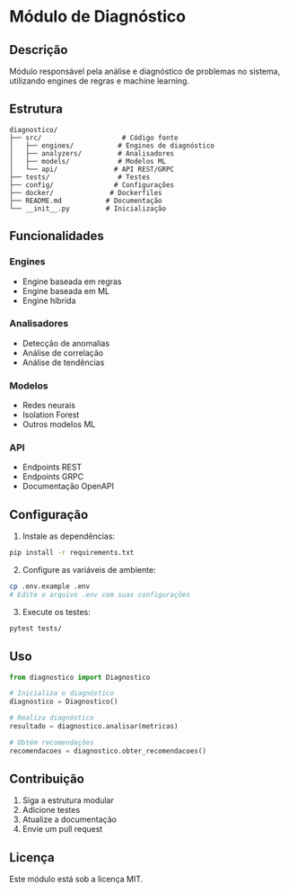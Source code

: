# Módulo de Diagnóstico

## Descrição
Módulo responsável pela análise e diagnóstico de problemas no sistema, utilizando engines de regras e machine learning.

## Estrutura
```
diagnostico/
├── src/                    # Código fonte
│   ├── engines/           # Engines de diagnóstico
│   ├── analyzers/         # Analisadores
│   ├── models/            # Modelos ML
│   └── api/              # API REST/GRPC
├── tests/                 # Testes
├── config/               # Configurações
├── docker/              # Dockerfiles
├── README.md           # Documentação
└── __init__.py         # Inicialização
```

## Funcionalidades

### Engines
- Engine baseada em regras
- Engine baseada em ML
- Engine híbrida

### Analisadores
- Detecção de anomalias
- Análise de correlação
- Análise de tendências

### Modelos
- Redes neurais
- Isolation Forest
- Outros modelos ML

### API
- Endpoints REST
- Endpoints GRPC
- Documentação OpenAPI

## Configuração

1. Instale as dependências:
```bash
pip install -r requirements.txt
```

2. Configure as variáveis de ambiente:
```bash
cp .env.example .env
# Edite o arquivo .env com suas configurações
```

3. Execute os testes:
```bash
pytest tests/
```

## Uso

```python
from diagnostico import Diagnostico

# Inicializa o diagnóstico
diagnostico = Diagnostico()

# Realiza diagnóstico
resultado = diagnostico.analisar(metricas)

# Obtém recomendações
recomendacoes = diagnostico.obter_recomendacoes()
```

## Contribuição

1. Siga a estrutura modular
2. Adicione testes
3. Atualize a documentação
4. Envie um pull request

## Licença

Este módulo está sob a licença MIT.

